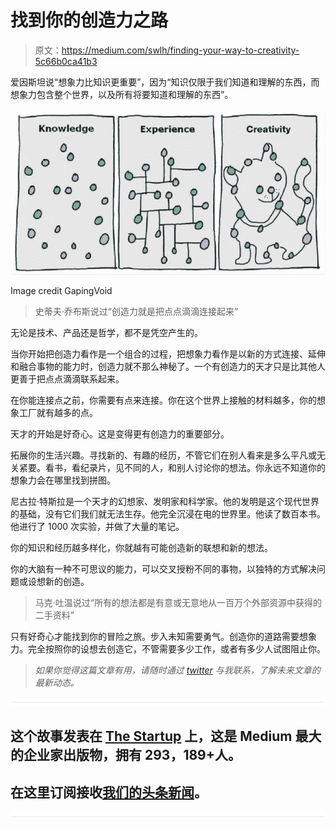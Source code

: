 # 找到你的创造力之路

> 原文：<https://medium.com/swlh/finding-your-way-to-creativity-5c66b0ca41b3>

爱因斯坦说“想象力比知识更重要”，因为“知识仅限于我们知道和理解的东西，而想象力包含整个世界，以及所有将要知道和理解的东西”。

![](img/2ac52c23b5bdbfca5c1a7d67883c78d6.png)

Image credit GapingVoid

> 史蒂夫·乔布斯说过“创造力就是把点点滴滴连接起来”

无论是技术、产品还是哲学，都不是凭空产生的。

当你开始把创造力看作是一个组合的过程，把想象力看作是以新的方式连接、延伸和融合事物的能力时，创造力就不那么神秘了。一个有创造力的天才只是比其他人更善于把点点滴滴联系起来。

在你能连接点之前，你需要有点来连接。你在这个世界上接触的材料越多，你的想象工厂就有越多的点。

天才的开始是好奇心。这是变得更有创造力的重要部分。

拓展你的生活兴趣。寻找新的、有趣的经历，不管它们在别人看来是多么平凡或无关紧要。看书，看纪录片，见不同的人，和别人讨论你的想法。你永远不知道你的想象力会在哪里找到拼图。

尼古拉·特斯拉是一个天才的幻想家、发明家和科学家。他的发明是这个现代世界的基础，没有它们我们就无法生存。他完全沉浸在电的世界里。他读了数百本书。他进行了 1000 次实验，并做了大量的笔记。

你的知识和经历越多样化，你就越有可能创造新的联想和新的想法。

你的大脑有一种不可思议的能力，可以交叉授粉不同的事物，以独特的方式解决问题或设想新的创造。

> 马克·吐温说过“所有的想法都是有意或无意地从一百万个外部资源中获得的二手资料”

只有好奇心才能找到你的冒险之旅。步入未知需要勇气。创造你的道路需要想象力。完全按照你的设想去创造它，不管需要多少工作，或者有多少人试图阻止你。

> *如果你觉得这篇文章有用，请随时通过* [*twitter*](https://twitter.com/sureshdsk) *与我联系，了解未来文章的最新动态。*

![](img/731acf26f5d44fdc58d99a6388fe935d.png)

## 这个故事发表在 [The Startup](https://medium.com/swlh) 上，这是 Medium 最大的企业家出版物，拥有 293，189+人。

## 在这里订阅接收[我们的头条新闻](http://growthsupply.com/the-startup-newsletter/)。

![](img/731acf26f5d44fdc58d99a6388fe935d.png)